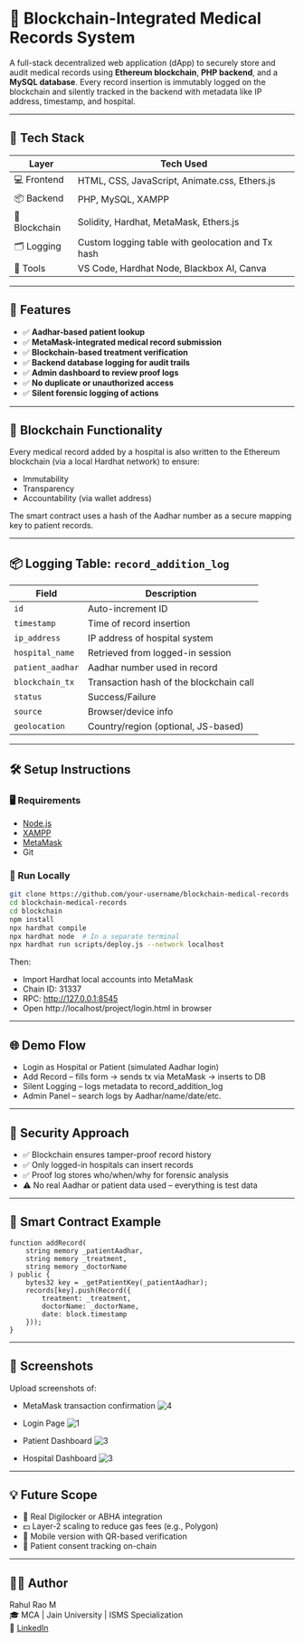 # 🏥 Blockchain-Integrated Medical Records System

A full-stack decentralized web application (dApp) to securely store and audit medical records using **Ethereum blockchain**, **PHP backend**, and a **MySQL database**. Every record insertion is immutably logged on the blockchain and silently tracked in the backend with metadata like IP address, timestamp, and hospital.

---

## 🔧 Tech Stack

| Layer          | Tech Used                                        |
|----------------|--------------------------------------------------|
| 💻 Frontend     | HTML, CSS, JavaScript, Animate.css, Ethers.js    |
| 📦 Backend      | PHP, MySQL, XAMPP                                 |
| 🔗 Blockchain   | Solidity, Hardhat, MetaMask, Ethers.js            |
| 🗂️ Logging      | Custom logging table with geolocation and Tx hash |
| 🧪 Tools         | VS Code, Hardhat Node, Blackbox AI, Canva         |

---

## 🧠 Features

- ✅ **Aadhar-based patient lookup**
- ✅ **MetaMask-integrated medical record submission**
- ✅ **Blockchain-based treatment verification**
- ✅ **Backend database logging for audit trails**
- ✅ **Admin dashboard to review proof logs**
- ✅ **No duplicate or unauthorized access**
- ✅ **Silent forensic logging of actions**

---

## 📌 Blockchain Functionality

Every medical record added by a hospital is also written to the Ethereum blockchain (via a local Hardhat network) to ensure:
- Immutability
- Transparency
- Accountability (via wallet address)

The smart contract uses a hash of the Aadhar number as a secure mapping key to patient records.

---

## 📦 Logging Table: `record_addition_log`

| Field         | Description                              |
|---------------|------------------------------------------|
| `id`          | Auto-increment ID                        |
| `timestamp`   | Time of record insertion                 |
| `ip_address`  | IP address of hospital system            |
| `hospital_name` | Retrieved from logged-in session        |
| `patient_aadhar` | Aadhar number used in record          |
| `blockchain_tx` | Transaction hash of the blockchain call |
| `status`      | Success/Failure                          |
| `source`      | Browser/device info                      |
| `geolocation` | Country/region (optional, JS-based)      |

---

## 🛠 Setup Instructions

### 🖥️ Requirements

- [Node.js](https://nodejs.org/)
- [XAMPP](https://www.apachefriends.org/)
- [MetaMask](https://metamask.io/)
- Git

### 🚀 Run Locally

```bash
git clone https://github.com/your-username/blockchain-medical-records
cd blockchain-medical-records
cd blockchain
npm install
npx hardhat compile
npx hardhat node  # In a separate terminal
npx hardhat run scripts/deploy.js --network localhost
```

Then:

- Import Hardhat local accounts into MetaMask
- Chain ID: 31337
- RPC: http://127.0.0.1:8545
- Open http://localhost/project/login.html in browser

---

## 🌐 Demo Flow

- Login as Hospital or Patient (simulated Aadhar login)
- Add Record – fills form → sends tx via MetaMask → inserts to DB
- Silent Logging – logs metadata to record_addition_log
- Admin Panel – search logs by Aadhar/name/date/etc.

---

## 🔐 Security Approach

- ✅ Blockchain ensures tamper-proof record history
- ✅ Only logged-in hospitals can insert records
- ✅ Proof log stores who/when/why for forensic analysis
- ⚠️ No real Aadhar or patient data used – everything is test data

---

## 🧠 Smart Contract Example

```solidity
function addRecord(
    string memory _patientAadhar,
    string memory _treatment,
    string memory _doctorName
) public {
    bytes32 key = _getPatientKey(_patientAadhar);
    records[key].push(Record({
        treatment: _treatment,
        doctorName: _doctorName,
        date: block.timestamp
    }));
}
```

---

## 📸 Screenshots

Upload screenshots of:

- MetaMask transaction confirmation
  ![4](https://github.com/user-attachments/assets/8b7d2f44-0303-4980-91ec-30254d0619bb)

- Login Page
  ![1](https://github.com/user-attachments/assets/2e0fd2b3-c1e6-41ec-aed5-db66d634b1d4)

- Patient Dashboard
  ![3](https://github.com/user-attachments/assets/431f3718-8549-4a3e-b389-86c08c037c1c)

- Hospital Dashboard
  ![3](https://github.com/user-attachments/assets/5603227b-f15f-4365-925a-859bf5fe9a9d)

---

## 💡 Future Scope

- 🔐 Real Digilocker or ABHA integration
- 💵 Layer-2 scaling to reduce gas fees (e.g., Polygon)
- 📲 Mobile version with QR-based verification
- 🧾 Patient consent tracking on-chain

---

## 🧑‍💻 Author

Rahul Rao M  
🎓 MCA | Jain University | ISMS Specialization  
🔗 [LinkedIn]([url](https://www.linkedin.com/in/rahul-rao-m/))  

